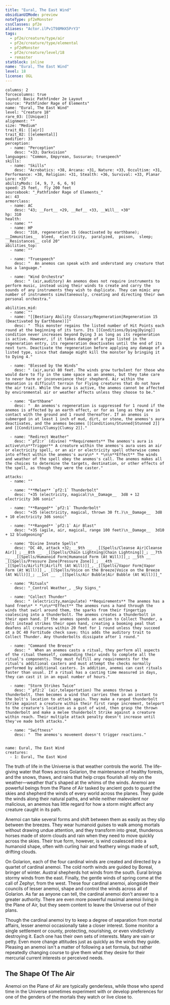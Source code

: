 ```yaml
---
title: "Eural, The East Wind"
obsidianUIMode: preview
noteType: pf2eMonster
cssClasses: pf2e
aliases: "Actor.ilPv1T98MHX5PrY3" 
tags:
  - pf2e/creature/type/air
  - pf2e/creature/type/elemental
  - pf2eMonster
  - pf2e/creature/level/18
  - remaster
statblock: inline
name: "Eural, The East Wind"
level: 18
license: OGL
---
```


```statblock
columns: 2
forcecolumns: true
layout: Basic Pathfinder 2e Layout
source: "Pathfinder Rage of Elements"
name: "Eural, The East Wind"
level: "Creature 18"
rare_03: [[Unique]]
alignment: ""
size: "Medium"
trait_01: [[air]]
trait_02: [[elemental]]
modifier: 33
perception:
  - name: "Perception"
    desc: "+33; Darkvision"
languages: "Common, Empyrean, Sussuran; truespeech"
skills:
  - name: "Skills"
    desc: "Acrobatics: +38, Arcana: +31, Nature: +33, Occultism: +31, Performance: +38, Religion: +31, Stealth: +36, Survival: +33, Planar Lore: +33"
abilityMods: [4, 9, 7, 6, 6, 9]
speed: 25 feet,  fly 200 feet
sourcebook: "_Pathfinder Rage of Elements_"
ac: 43
armorclass:
  - name: AC
    desc: "43; __Fort__ +29, __Ref__ +33, __Will__ +30"
hp: 310
health:
  - name: ""
  - name: HP
    desc: "310, regeneration 15 (deactivated by earthbane); __Immunities__  bleed,  electricity,  paralyzed,  poison,  sleep; __Resistances__ cold 20"
abilities_top:
  - name: ""

  - name: "Truespeech"
    desc: "  An anemos can speak with and understand any creature that has a language."

  - name: "Wind Orchestra"
    desc: " (air,auditory) An anemos does not require instruments to perform music, instead using their winds to create and carry the sounds of any instruments they wish to duplicate. They can mimic any number of instruments simultaneously, creating and directing their own personal orchestra."

abilities_mid:
  - name: ""
  - name: "[[Bestiary Ability Glossary/Regeneration|Regeneration 15 (Deactivated by Earthbane)]]"
    desc: "  This monster regains the listed number of Hit Points each round at the beginning of its turn. Its [[Conditions/Dying|Dying]] condition never increases beyond Dying 3 as long as its regeneration is active. However, if it takes damage of a type listed in the regeneration entry, its regeneration deactivates until the end of its next turn. Deactivate the regeneration before applying any damage of a listed type, since that damage might kill the monster by bringing it to Dying 4."

  - name: "Blessed by the Winds"
    desc: " (air,aura) 80 feet. The winds grow turbulent for those who would dare to fly in the same space as an anemos, but they take care to never harm or inconvenience their shepherd. Air within the emanation is difficult terrain for Flying creatures that do not have the air trait. While the aura is active, the anemos cannot be affected by environmental air or weather affects unless they choose to be."

  - name: "Earthbane"
    desc: "  An anemos's regeneration is suppressed for 1 round if the anemos is affected by an earth effect, or for as long as they are in contact with the ground and 1 round thereafter. If an anemos is submerged in at least 1 inch of mud, dirt, or stone, the anemos's aura deactivates, and the anemos becomes [[Conditions/Stunned|Stunned 2]] and [[Conditions/Clumsy|Clumsy 2]]."

  - name: "Redirect Weather"
    desc: "`pf2:r` (divine) **Requirements** The anemos's aura is active\n\n**Trigger** A creature within the anemos's aura uses an air or electricity spell, or an air or electricity spell otherwise comes into effect within the anemos's aura\n* * *\n\n**Effect** The winds and weather of the spell obey the anemos's call. The anemos makes all the choices to determine the targets, destination, or other effects of the spell, as though they were the caster."

attacks:
  - name: ""

  - name: "**Melee** `pf2:1` Thunderbolt"
    desc: "+35 (electricity, magical)\n__Damage__  3d8 + 12 electricity 3d6 sonic"

  - name: "**Ranged** `pf2:1` Thunderbolt"
    desc: "+35 (electricity, magical, thrown 30 ft.)\n__Damage__  3d8 + 10 electricity 3d6 sonic"

  - name: "**Ranged** `pf2:1` Air Blast"
    desc: "+35 (agile, air, magical, range 100 feet)\n__Damage__  3d10 + 12 bludgeoning"

  - name: "Divine Innate Spells"
    desc: "DC 40, attack +32; __9th __  _[[Spells/Cleanse Air|Cleanse Air]]_; __8th __  _[[Spells/Chain Lightning|Chain Lightning]]_; __7th __  _[[Spells/Humanoid Form|Humanoid Form (At Will)]]_; __5th __  _[[Spells/Pressure Zone|Pressure Zone]]_; __4th __  _[[Spells/Airlift|Airlift (At Will)]]_, _[[Spells/Vapor Form|Vapor Form (At Will)]]_, _[[Spells/Voice on the Breeze|Voice on the Breeze (At Will)]]_; __1st __  _[[Spells/Air Bubble|Air Bubble (At Will)]]_"

  - name: "Rituals"
    desc: "_Control Weather_, _Sky Signs_"

  - name: "Collect Thunder"
    desc: " (electricity,manipulate) **Requirements** The anemos has a hand free\n* * *\n\n**Effect** The anemos runs a hand through the winds that swirl around them, the sparks from their fingertips coalescing into a thunderbolt. The anemos creates a thunderbolt in their open hand. If the anemos spends an action to Collect Thunder, a bolt instead strikes their open hand, creating a booming peal that deafens all creatures within 20 feet for 1 round unless they succeed at a DC 40 Fortitude check save; this adds the auditory trait to Collect Thunder. Any thunderbolts dissipate after 1 round."

  - name: "Command the Breeze"
    desc: "  When an anemos casts a ritual, they perform all aspects of the ritual themself, commanding their winds to complete all the ritual's components. They must fulfill any requirements for the ritual's additional casters and must attempt the checks normally performed by additional casters. In addition, anemoi can cast rituals faster than usual. If a ritual has a casting time measured in days, they can cast it in an equal number of hours."

  - name: "Storm Strikes Twice"
    desc: "`pf2:2` (air,teleportation) The anemos throws a thunderbolt, then becomes a wind that carries them in an instant to the bolt's location to attack again. They make a ranged thunderbolt Strike against a creature within their first range increment, teleport to the creature's location as a gust of wind, then grasp the thrown thunderbolt and make a melee thunderbolt Strike against a creature within reach. Their multiple attack penalty doesn't increase until they've made both attacks."

  - name: "Swiftness"
    desc: "  The anemos's movement doesn't trigger reactions."
 
```

```encounter-table
name: Eural, The East Wind
creatures:
  - 1: Eural, The East Wind
```



The truth of life in the Universe is that weather controls the world. The life-giving water that flows across Golarion, the maintenance of healthy forests, and the snows, thaws, and rains that help crops flourish all rely on the weather—weather that's shaped at the whims of the winds. Anemoi are powerful beings from the Plane of Air tasked by ancient gods to guard the skies and shepherd the winds of every world across the planes. They guide the winds along their natural paths, and while neither malevolent nor malicious, an anemos has little regard for how a storm might affect any creature caught in its path.

Anemoi can take several forms and shift between them as easily as they slip between the breezes. They wear humanoid guises to walk among mortals without drawing undue attention, and they transform into great, thunderous horses made of storm clouds and rain when they need to move quickly across the skies. Their true form, however, is wind coalesced into a humanoid shape, often with curling hair and feathery wings made of soft, drifting clouds.

On Golarion, each of the four cardinal winds are created and directed by a quartet of cardinal anemoi. The cold north winds are guided by Boreal, bringer of winter. Austral shepherds hot winds from the south. Eural brings stormy winds from the east. Finally, the gentle winds of spring come at the call of Zephyr, from the west. These four cardinal anemoi, alongside their councils of lesser anemoi, shape and control the winds across all of Golarion. As far as anyone can tell, the cardinal anemoi don't answer to a greater authority. There are even more powerful maximal anemoi living in the Plane of Air, but they seem content to leave the Universe out of their plans.

Though the cardinal anemoi try to keep a degree of separation from mortal affairs, lesser anemoi occasionally take a closer interest. Some monitor a single settlement or county, protecting, nourishing, or even vindictively destroying it. Each one has their own sets of interests. Many are vain or petty. Even more change attitudes just as quickly as the winds they guide. Pleasing an anemoi isn't a matter of following a set formula, but rather repeatedly changing course to give them what they desire for their mercurial current interests or perceived needs.

## The Shape Of The Air

Anemoi on the Plane of Air are typically genderless, while those who spend time in the Universe sometimes experiment with or develop preferences for one of the genders of the mortals they watch or live close to.
